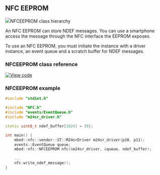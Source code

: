 ## NFC EEPROM

<span class="images">![](https://os.mbed.com/docs/v5.10/mbed-os-api-doxy/classmbed_1_1nfc_1_1_n_f_c_e_e_p_r_o_m.png)<span>NFCEEPROM class hierarchy</span></span>

An NFC EEPROM can store NDEF messages. You can use a smartphone access the message through the NFC interface the EEPROM exposes.

To use an NFC EEPROM, you must initiate the instance with a driver instance, an event queue and a scratch buffer for NDEF messages.

### NFCEEPROM class reference

[![View code](https://www.mbed.com/embed/?type=library)](https://os.mbed.com/docs/v5.10/mbed-os-api-doxy/classmbed_1_1nfc_1_1_n_f_c_e_e_p_r_o_m.html)

### NFCEEPROM example

```cpp
#include "stdint.h"

#include "NFC.h"
#include "events/EventQueue.h"
#include "m24sr_driver.h"

static uint8_t ndef_buffer[1024] = {0};

int main() {
    mbed::nfc::vendor::ST::M24srDriver m24sr_driver(p10, p11);
    events::EventQueue queue;
    mbed::nfc::NFCEEPROM nfc(&m24sr_driver, &queue, ndef_buffer);

    ...
    nfc.write_ndef_message();
}
```
